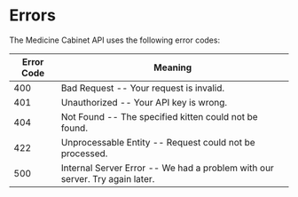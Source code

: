 # Errors

The Medicine Cabinet API uses the following error codes:


Error Code | Meaning
---------- | -------
400 | Bad Request -- Your request is invalid.
401 | Unauthorized -- Your API key is wrong.
404 | Not Found -- The specified kitten could not be found.
422 | Unprocessable Entity -- Request could not be processed.
500 | Internal Server Error -- We had a problem with our server. Try again later.
